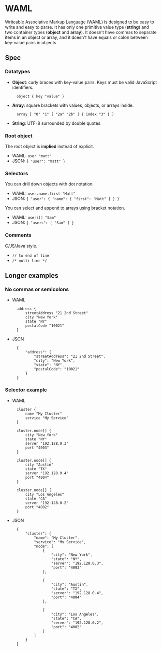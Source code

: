 #   WAML

Writeable Associative Markup Language (WAML) is designed to be easy to write and easy to parse. It has only one primitive value type (**string**) and two container types (**object** and **array**). It doesn't have commas to separate items in an object or array, and it doesn't have equals or colon between key-value pairs in objects.

##  Spec

### Datatypes

- **Object**: curly braces with key-value pairs. Keys must be valid JavaScript identifiers.

        object { key "value" }

- **Array**: square brackets with values, objects, or arrays inside.

        array [ "0" "1" [ "2a" "2b" ] { index "3" } ]

- **String**: UTF-8 surrounded by double quotes.

### Root object

The root object is **implied** instead of explicit.

- WAML: `user "matt"`
- JSON: `{ "user": "matt" }`

### Selectors

You can drill down objects with dot notation.

- WAML: `user.name.first "Matt"`
- JSON: `{ "user": { "name": { "first": "Matt" } } }`

You can select and append to arrays using bracket notation.

- WAML: `users[] "Sam"`
- JSON: `{ "users": [ "Sam" ] }`

### Comments

C/JS/Java style.

- `// to end of line`
- `/* multi-line */`

##  Longer examples

### No commas or semicolons

- WAML

        address {
            streetAddress "21 2nd Street"
            city "New York"
            state "NY"
            postalCode "10021"
        }

- JSON

        {
            "address": {
                "streetAddress": "21 2nd Street",
                "city": "New York",
                "state": "NY",
                "postalCode": "10021"
            }
        }

### Selector example

- WAML

        cluster {
            name "My Cluster"
            service "My Service"
        }
        
        cluster.node[] {
            city "New York"
            state "NY"
            server "192.128.0.3"
            port "4003"
        }
        
        cluster.node[] {
            city "Austin"
            state "TX"
            server "192.128.0.4"
            port "4004"
        }
        
        cluster.node[] {
            city "Los Angeles"
            state "CA"
            server "192.128.0.2"
            port "4002"
        }
        
- JSON

        {
            "cluster": {
                "name": "My Cluster",
                "service": "My Service",
                "node": [
                    {
                        "city": "New York",
                        "state": "NY",
                        "server": "192.128.0.3",
                        "port": "4003"
                    },

                    {
                        "city": "Austin",
                        "state": "TX",
                        "server": "192.128.0.4",
                        "port": "4004"
                    },

                    {
                        "city": "Los Angeles",
                        "state": "CA",
                        "server": "192.128.0.2",
                        "port": "4002"
                    }
                ]
            }
        }        
